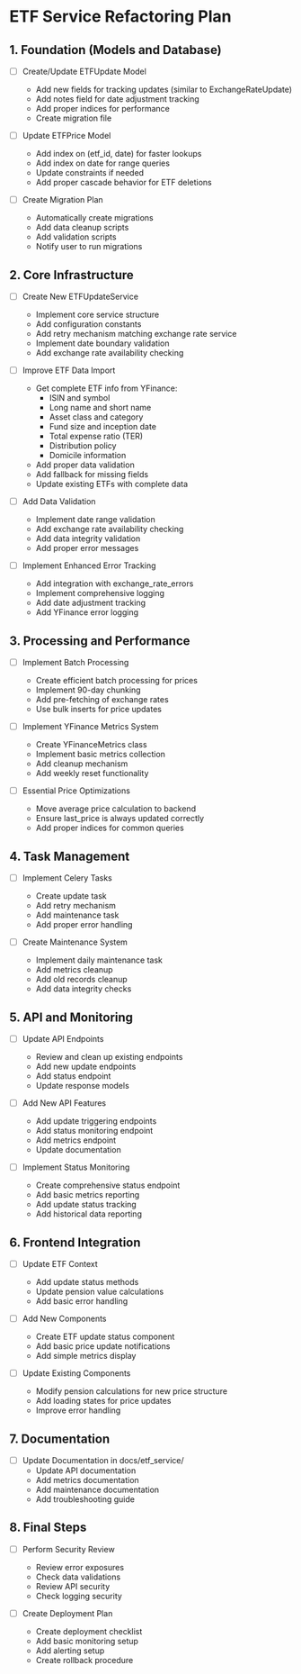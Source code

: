 # ETF Service Refactoring Plan

## 1. Foundation (Models and Database)

- [ ] Create/Update ETFUpdate Model
  * Add new fields for tracking updates (similar to ExchangeRateUpdate)
  * Add notes field for date adjustment tracking
  * Add proper indices for performance
  * Create migration file

- [ ] Update ETFPrice Model
  * Add index on (etf_id, date) for faster lookups
  * Add index on date for range queries
  * Update constraints if needed
  * Add proper cascade behavior for ETF deletions

- [ ] Create Migration Plan
  * Automatically create migrations
  * Add data cleanup scripts
  * Add validation scripts
  * Notify user to run migrations

## 2. Core Infrastructure

- [ ] Create New ETFUpdateService
  * Implement core service structure
  * Add configuration constants
  * Add retry mechanism matching exchange rate service
  * Implement date boundary validation
  * Add exchange rate availability checking

- [ ] Improve ETF Data Import
  * Get complete ETF info from YFinance:
    - ISIN and symbol
    - Long name and short name
    - Asset class and category
    - Fund size and inception date
    - Total expense ratio (TER)
    - Distribution policy
    - Domicile information
  * Add proper data validation
  * Add fallback for missing fields
  * Update existing ETFs with complete data

- [ ] Add Data Validation
  * Implement date range validation
  * Add exchange rate availability checking
  * Add data integrity validation
  * Add proper error messages

- [ ] Implement Enhanced Error Tracking
  * Add integration with exchange_rate_errors
  * Implement comprehensive logging
  * Add date adjustment tracking
  * Add YFinance error logging

## 3. Processing and Performance

- [ ] Implement Batch Processing
  * Create efficient batch processing for prices
  * Implement 90-day chunking
  * Add pre-fetching of exchange rates
  * Use bulk inserts for price updates

- [ ] Implement YFinance Metrics System
  * Create YFinanceMetrics class
  * Implement basic metrics collection
  * Add cleanup mechanism
  * Add weekly reset functionality

- [ ] Essential Price Optimizations
  * Move average price calculation to backend
  * Ensure last_price is always updated correctly
  * Add proper indices for common queries

## 4. Task Management

- [ ] Implement Celery Tasks
  * Create update task
  * Add retry mechanism
  * Add maintenance task
  * Add proper error handling

- [ ] Create Maintenance System
  * Implement daily maintenance task
  * Add metrics cleanup
  * Add old records cleanup
  * Add data integrity checks

## 5. API and Monitoring

- [ ] Update API Endpoints
  * Review and clean up existing endpoints
  * Add new update endpoints
  * Add status endpoint
  * Update response models

- [ ] Add New API Features
  * Add update triggering endpoints
  * Add status monitoring endpoint
  * Add metrics endpoint
  * Update documentation

- [ ] Implement Status Monitoring
  * Create comprehensive status endpoint
  * Add basic metrics reporting
  * Add update status tracking
  * Add historical data reporting

## 6. Frontend Integration

- [ ] Update ETF Context
  * Add update status methods
  * Update pension value calculations
  * Add basic error handling

- [ ] Add New Components
  * Create ETF update status component
  * Add basic price update notifications
  * Add simple metrics display

- [ ] Update Existing Components
  * Modify pension calculations for new price structure
  * Add loading states for price updates
  * Improve error handling

## 7. Documentation

- [ ] Update Documentation in docs/etf_service/
  * Update API documentation
  * Add metrics documentation
  * Add maintenance documentation
  * Add troubleshooting guide

## 8. Final Steps

- [ ] Perform Security Review
  * Review error exposures
  * Check data validations
  * Review API security
  * Check logging security

- [ ] Create Deployment Plan
  * Create deployment checklist
  * Add basic monitoring setup
  * Add alerting setup
  * Create rollback procedure 